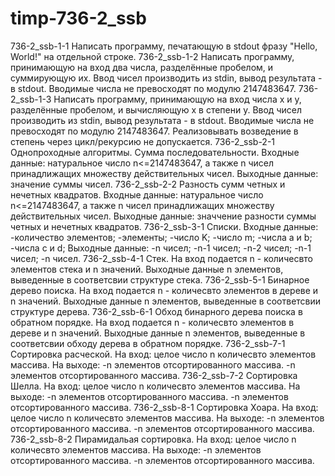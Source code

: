 # timp-736-2_ssb   
736-2_ssb-1-1
Написать программу, печатающую в stdout фразу "Hello, World!" на отдельной строке.
736-2_ssb-1-2
Написать программу, принимающую на вход два числа, разделённые пробелом, и суммирующую их. 
Ввод чисел производить из stdin, вывод результата - в stdout. 
Вводимые числа не превосходят по модулю 2147483647.
736-2_ssb-1-3
Написать программу, принимающую на вход числа x и y, разделённые пробелом, и вычисляющую x в степени y. 
Ввод чисел производить из stdin, вывод результата - в stdout.
Вводимые числа не превосходят по модулю 2147483647. Реализовывать возведение в степень через цикл/рекурсию не допускается.
736-2_ssb-2-1
Однопроходные алгоритмы.
Сумма последовательности.
Входные данные: натуральное число n<=2147483647, а также n чисел принадлижащих множеству действительных чисел.
Выходные данные: значение суммы чисел.
736-2_ssb-2-2
Разность сумм четных и нечетных квадратов.
Входные данные: натуральное число n<=2147483647, а также n чисел принадлижащих множеству действительных чисел.
Выходные данные: значчение разности суммы четных и нечетных квадратов.
736-2_ssb-3-1
Списки.
Входные данные:
-количество элементов;
-элементы;
-число K;
-число m;
-числа  а и b;
-числа с и d;
Выходные данные:
-n чисел;
-n-1 чисел;
-n-2 чисел;
-n-1 чисел;
-n чисел.
736-2_ssb-4-1
Стек. 
На вход подается n - количесвто элементов стека и n значений.
Выходные данные n элементов, выведенные в соответсвии структуре стека.
736-2_ssb-5-1
Бинарное дерево поиска.
На вход подается n - количесвто элементов в дереве и n значений.
Выходные данные n элементов, выведенные в соответсвии структуре дерева.
736-2_ssb-6-1
Обход бинарного дерева поиска в обратном порядке.
На вход подается n - количесвто элементов в дереве и n значений.
Выходные данные n элементов, выведенные в соответсвии обходу дерева в обратном порядке.
736-2_ssb-7-1
Сортировка расческой.
На вход: целое число n количесвто элементов массива.
На выходе: 
-n элементов отсортированного массива.
-n  элементов отсортированного массива. 
736-2_ssb-7-2
Сортировка Шелла.
На вход: целое число n количесвто элементов массива.
На выходе: 
-n элементов отсортированного массива.
-n  элементов отсортированного массива. 
736-2_ssb-8-1
Сортировка Хоара.
На вход: целое число n количесвто элементов массива.
На выходе: 
-n элементов отсортированного массива.
-n  элементов отсортированного массива. 
736-2_ssb-8-2
Пирамидальая сортировка.
На вход: целое число n количесвто элементов массива.
На выходе: 
-n элементов отсортированного массива.
-n  элементов отсортированного массива. 
